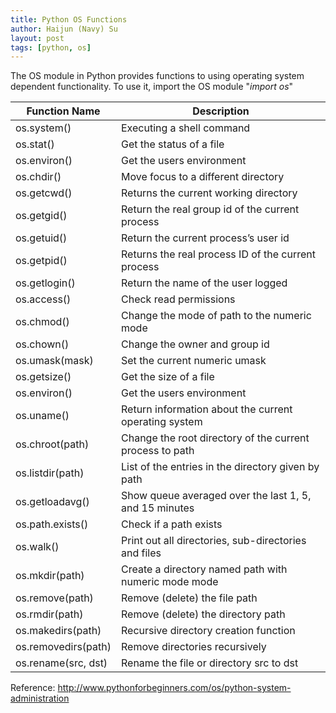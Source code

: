 ```yaml
---
title: Python OS Functions
author: Haijun (Navy) Su
layout: post
tags: [python, os]
---
```

The OS module in Python provides functions to using operating system dependent functionality.
To use it, import the OS module "*import os*"

Function Name | Description
--- | ---
os.system()	 | Executing a shell command
os.stat()	 | Get the status of a file
os.environ()    | Get the users environment
os.chdir()   	 | Move focus to a different directory
os.getcwd()    	 | Returns the current working directory
os.getgid()    	 | Return the real group id of the current process
os.getuid()    	 | Return the current process’s user id
os.getpid()     | Returns the real process ID of the current process
os.getlogin()   | Return the name of the user logged
os.access()   	 | Check read permissions
os.chmod()    	 | Change the mode of path to the numeric mode
os.chown()   	 | Change the owner and group id
os.umask(mask)  | Set the current numeric umask
os.getsize()   	 | Get the size of a file
os.environ()    | Get the users environment
os.uname()   	 | Return information about the current operating system
os.chroot(path) | Change the root directory of the current process to path
os.listdir(path) | List of the entries in the directory given by path
os.getloadavg() | Show queue averaged over the last 1, 5, and 15 minutes
os.path.exists() | Check if a path exists
os.walk()   	 | Print out all directories, sub-directories and files
os.mkdir(path)	 | Create a directory named path with numeric mode mode
os.remove(path)	 | Remove (delete) the file path
os.rmdir(path)  | Remove (delete) the directory path
os.makedirs(path) | Recursive directory creation function
os.removedirs(path) | Remove directories recursively
os.rename(src, dst) | Rename the file or directory src to dst


Reference: <http://www.pythonforbeginners.com/os/python-system-administration>

